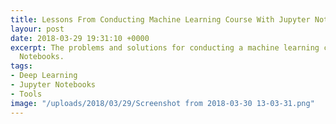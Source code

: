 ```yaml
---
title: Lessons From Conducting Machine Learning Course With Jupyter Notebooks
layour: post
date: 2018-03-29 19:31:10 +0000
excerpt: The problems and solutions for conducting a machine learning course in Jupyter
  Notebooks.
tags:
- Deep Learning
- Jupyter Notebooks
- Tools
image: "/uploads/2018/03/29/Screenshot from 2018-03-30 13-03-31.png"
---
```


